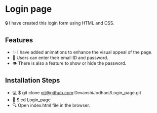 # Login page
🔒 I have created this login form using HTML and CSS.

## Features
- ✨ I have added animations to enhance the visual appeal of the page.
- 📧 Users can enter their email ID and password.
- 👁️ There is also a feature to show or hide the password.

## Installation Steps
- 💻 $ git clone git@github.com:DevanshiJodhani/Login_page.git
- 📂 $ cd Login_page
- 🔍 Open index.html file in the browser.
